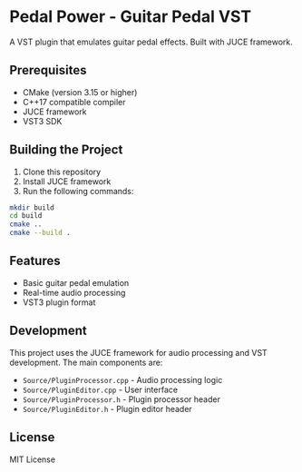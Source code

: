 
# Pedal Power - Guitar Pedal VST

A VST plugin that emulates guitar pedal effects. Built with JUCE framework.

## Prerequisites

- CMake (version 3.15 or higher)
- C++17 compatible compiler
- JUCE framework
- VST3 SDK

## Building the Project

1. Clone this repository
2. Install JUCE framework
3. Run the following commands:
```bash
mkdir build
cd build
cmake ..
cmake --build .
```

## Features

- Basic guitar pedal emulation
- Real-time audio processing
- VST3 plugin format

## Development

This project uses the JUCE framework for audio processing and VST development. The main components are:

- `Source/PluginProcessor.cpp` - Audio processing logic
- `Source/PluginEditor.cpp` - User interface
- `Source/PluginProcessor.h` - Plugin processor header
- `Source/PluginEditor.h` - Plugin editor header

## License

MIT License 
